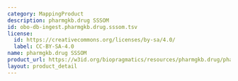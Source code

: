 ```yaml
---
category: MappingProduct
description: pharmgkb.drug SSSOM
id: obo-db-ingest.pharmgkb.drug.sssom.tsv
license:
  id: https://creativecommons.org/licenses/by-sa/4.0/
  label: CC-BY-SA-4.0
name: pharmgkb.drug SSSOM
product_url: https://w3id.org/biopragmatics/resources/pharmgkb.drug/pharmgkb.drug.sssom.tsv
layout: product_detail
---
```

